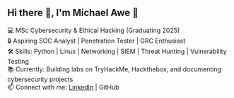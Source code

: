 ## Hi there 👋, I'm Michael Awe 👋  
💻 MSc Cybersecurity & Ethical Hacking (Graduating 2025)  
🔒 Aspiring SOC Analyst | Penetration Tester | GRC Enthusiast  
🛠️ Skills: Python | Linux | Networking | SIEM | Threat Hunting | Vulnerability Testing  
📚 Currently: Building labs on TryHackMe, Hackthebox, and documenting cybersecurity projects  
📫 Connect with me: [LinkedIn](https://www.linkedin.com/in/michaelawe404) | GitHub  

<!--
**michaelawe404/michaelawe404** is a ✨ _special_ ✨ repository because its `README.md` (this file) appears on your GitHub profile.

Here are some ideas to get you started:

- 🔭 I’m currently working on ...
- 🌱 I’m currently learning ...
- 👯 I’m looking to collaborate on ...
- 🤔 I’m looking for help with ...
- 💬 Ask me about ...
- 📫 How to reach me: ...
- 😄 Pronouns: ...
- ⚡ Fun fact: ...
-->
